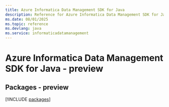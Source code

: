 ```yaml
---
title: Azure Informatica Data Management SDK for Java
description: Reference for Azure Informatica Data Management SDK for Java
ms.date: 08/01/2025
ms.topic: reference
ms.devlang: java
ms.service: informaticadatamanagement
---
```

# Azure Informatica Data Management SDK for Java - preview
## Packages - preview
[!INCLUDE [packages](informatica-data-management-index.md)]